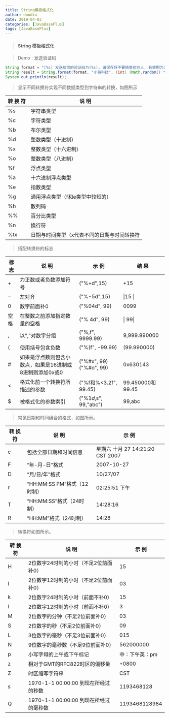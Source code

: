 ```yaml
---
title: String模板格式化
author: doudio
date: 2019-04-03
categories: [JavaBasePlus]
tags: [JavaBasePlus]
---
```


> #### String 模板格式化

> Demo : 发送验证码

```java
String format = "[%s] 发送给您的验证码为(%s), 请保存好不要随意给他人, 有效期为3分钟。";
String result = String.format(format, "小蒋科技", (int) (Math.random() * 1000));
System.out.println(result);
```

> 显示不同转换符实现不同数据类型到字符串的转换，如图所示

| 转  换  符 | 说    明                                    |
| ---------- | ------------------------------------------- |
| %s         | 字符串类型                                  |
| %c         | 字符类型                                    |
| %b         | 布尔类型                                    |
| %d         | 整数类型（十进制）                          |
| %x         | 整数类型（十六进制）                        |
| %o         | 整数类型（八进制）                          |
| %f         | 浮点类型                                    |
| %a         | 十六进制浮点类型                            |
| %e         | 指数类型                                    |
| %g         | 通用浮点类型（f和e类型中较短的）            |
| %h         | 散列码                                      |
| %%         | 百分比类型                                  |
| %n         | 换行符                                      |
| %tx        | 日期与时间类型（x代表不同的日期与时间转换符 |

> 搭配转换符的标志

| 标    志 | 说    明                                                 | 示    例                | 结    果         |
| -------- | -------------------------------------------------------- | ----------------------- | ---------------- |
| +        | 为正数或者负数添加符号                                   | ("%+d",15)              | +15              |
| −        | 左对齐                                                   | ("%-5d",15)             | \|15   \|        |
| 0        | 数字前面补0                                              | ("%04d", 99)            | 0099             |
| 空格     | 在整数之前添加指定数量的空格                             | ("% 4d", 99)            | \|  99\|         |
| ,        | 以“,”对数字分组                                          | ("%,f", 9999.99)        | 9,999.990000     |
| (        | 使用括号包含负数                                         | ("%(f", -99.99)         | (99.990000)      |
| #        | 如果是浮点数则包含小数点，如果是16进制或8进制则添加0x或0 | ("%#x", 99)("%#o", 99)  | 0x630143         |
| <        | 格式化前一个转换符所描述的参数                           | ("%f和%<3.2f", 99.45)   | 99.450000和99.45 |
| $        | 被格式化的参数索引                                       | ("%1$d,%2$s", 99,"abc") | 99,abc           |

> 常见日期和时间组合的格式，如图所示。

| 转  换  符 | 说    明                    | 示    例                         |
| ---------- | --------------------------- | -------------------------------- |
| c          | 包括全部日期和时间信息      | 星期六 十月 27 14:21:20 CST 2007 |
| F          | “年-月-日”格式              | 2007-10-27                       |
| D          | “月/日/年”格式              | 10/27/07                         |
| r          | “HH:MM:SS PM”格式（12时制） | 02:25:51 下午                    |
| T          | “HH:MM:SS”格式（24时制）    | 14:28:16                         |
| R          | “HH:MM”格式（24时制）       | 14:28                            |

>  转换符如图所示。

| 转  换  符 | 说    明                               | 示    例       |
| ---------- | -------------------------------------- | -------------- |
| H          | 2位数字24时制的小时（不足2位前面补0）  | 15             |
| I          | 2位数字12时制的小时（不足2位前面补0）  | 03             |
| k          | 2位数字24时制的小时（前面不补0）       | 15             |
| l          | 2位数字12时制的小时（前面不补0）       | 3              |
| M          | 2位数字的分钟（不足2位前面补0）        | 03             |
| S          | 2位数字的秒（不足2位前面补0）          | 09             |
| L          | 3位数字的毫秒（不足3位前面补0）        | 015            |
| N          | 9位数字的毫秒数（不足9位前面补0）      | 562000000      |
| p          | 小写字母的上午或下午标记               | 中：下午英：pm |
| z          | 相对于GMT的RFC822时区的偏移量          | +0800          |
| Z          | 时区缩写字符串                         | CST            |
| s          | 1970-1-1 00:00:00 到现在所经过的秒数   | 1193468128     |
| Q          | 1970-1-1 00:00:00 到现在所经过的毫秒数 | 1193468128984  |